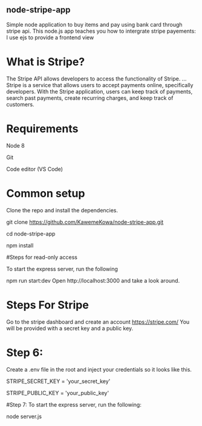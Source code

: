 ## node-stripe-app
Simple node application to buy items and pay using bank card through stripe api. This node.js app teaches you how to intergrate stripe payements: I use ejs to provide a frontend view


# What is Stripe?
The Stripe API allows developers to access the functionality of Stripe. ... Stripe is a service that allows users to accept payments online, specifically developers. With the Stripe application, users can keep track of payments, search past payments, create recurring charges, and keep track of customers.

# Requirements
Node 8

Git

Code editor (VS Code)

# Common setup
Clone the repo and install the dependencies.

git clone https://github.com/KawemeKowa/node-stripe-app.git 

cd node-stripe-app

npm install

#Steps for read-only access

To start the express server, run the following

npm run start:dev
Open http://localhost:3000 and take a look around.

# Steps For Stripe
Go to the stripe dashboard and create an account https://stripe.com/
You will be provided with a secret key and a public key.

# Step 6: 
Create a .env file in the root and inject your credentials so it looks like this.

STRIPE_SECRET_KEY = 'your_secret_key'

STRIPE_PUBLIC_KEY = 'your_public_key'

#Step 7: To start the express server, run the following:

node server.js
